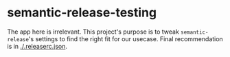 # semantic-release-testing

The app here is irrelevant. This project's purpose is to tweak `semantic-release`'s settings to find the right fit for
our usecase. Final recommendation is in [./.releaserc.json](./.releaserc.json).

